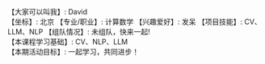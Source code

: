 【大家可以叫我】: David     
【坐标】: 北京
【专业/职业】: 计算数学
【兴趣爱好】: 发呆 
【项目技能】: CV、LLM、NLP
【组队情况】: 未组队，快来一起!  
【本课程学习基础】: CV、NLP、LLM  
【本期活动目标】: 一起学习，共同进步！ 
